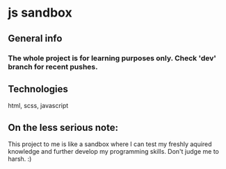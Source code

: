 # js sandbox

## General info
### The whole project is for learning purposes only. Check 'dev' branch for recent pushes.

## Technologies 
html, scss, javascript

## On the less serious note:
This project to me is like a sandbox where I can test my freshly aquired knowledge and further develop my programming skills. Don't judge me to harsh. :)
